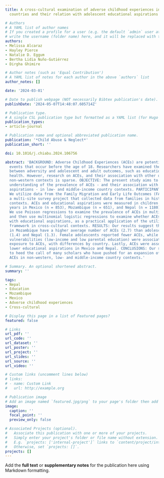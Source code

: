 ```yaml
---
title: A cross-cultural examination of adverse childhood experiences in low-and middle-income
  countries and their relation with adolescent educational aspirations

# Authors
# A YAML list of author names
# If you created a profile for a user (e.g. the default `admin` user at `content/authors/admin/`), 
# write the username (folder name) here, and it will be replaced with their full name and linked to their profile.
authors:
- Melissa Alcaraz
- Hayley Pierce
- Natalie D. Eggum
- Bertha Lidia Nuño-Gutiérrez
- Dirgha Ghimire

# Author notes (such as 'Equal Contribution')
# A YAML list of notes for each author in the above `authors` list
author_notes: []

date: '2024-03-01'

# Date to publish webpage (NOT necessarily Bibtex publication's date).
publishDate: '2024-05-07T14:48:07.605714Z'

# Publication type.
# A single CSL publication type but formatted as a YAML list (for Hugo requirements).
publication_types:
- article-journal

# Publication name and optional abbreviated publication name.
publication: '*Child Abuse & Neglect*'
publication_short: ''

doi: 10.1016/j.chiabu.2024.106756

abstract: 'BACKGROUND: Adverse Childhood Experiences (ACEs) are potentially traumatic
  events that occur before the age of 18. Researchers have examined the negative associations
  between adversity and adolescent and adult outcomes, such as education and physical
  health. However, research on ACEs, and their association with other outcomes in
  non-western contexts is sparse. OBJECTIVE: The present study aims to increase our
  understanding of the prevalence of ACEs - and their association with educational
  aspirations - in low- and middle-income country contexts. PARTICIPANTS AND SETTING:
  We utilize data from the Family Migration and Early Life Outcomes (FAMELO) project,
  a multi-site survey project that collected data from families in historically high-migration
  contexts. ACEs and educational aspirations were measured in children aged 11 to17
  years in Mexico (n = 853), Mozambique (n = 651), and Nepal (n = 1180). METHODS:
  We use Poisson regressions to examine the prevalence of ACEs in multiple cultures,
  and then use multinomial logistic regressions to examine whether ACEs are associated
  with educational aspirations, as a practical application of the utility of the ACEs
  framework in cross-cultural contexts. RESULTS: Our results suggest that adolescents
  in Mozambique have a higher average number of ACEs (2.7) than adolescents in Mexico
  (1.4) and Nepal (1.3). Female adolescents reported fewer ACEs, while socioeconomic
  vulnerabilities (low-income and low parental education) were associated with higher
  exposure to ACEs, with differences by country. Lastly, ACEs were associated with
  lower educational aspirations in Mexico and Nepal. CONCLUSIONS: Our study attempted
  to heed the call of many scholars who have pushed for an expansion of research on
  ACEs in non-western, low- and middle-income country contexts.'

# Summary. An optional shortened abstract.
summary: ''

tags:
- Nepal
- Education
- Mozambique
- Mexico
- Adverse childhood experiences
- Cross-cultural

# Display this page in a list of Featured pages?
featured: false

# Links
url_pdf: ''
url_code: ''
url_dataset: ''
url_poster: ''
url_project: ''
url_slides: ''
url_source: ''
url_video: ''

# Custom links (uncomment lines below)
# links:
# - name: Custom Link
#   url: http://example.org

# Publication image
# Add an image named `featured.jpg/png` to your page's folder then add a caption below.
image:
  caption: ''
  focal_point: ''
  preview_only: false

# Associated Projects (optional).
#   Associate this publication with one or more of your projects.
#   Simply enter your project's folder or file name without extension.
#   E.g. `projects: ['internal-project']` links to `content/project/internal-project/index.md`.
#   Otherwise, set `projects: []`.
projects: []
---
```


Add the **full text** or **supplementary notes** for the publication here using Markdown formatting.
